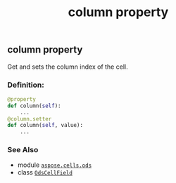 ﻿---
title: column property
second_title: Aspose.Cells for Python via .NET API References
description: 
type: docs
weight: 30
url: /aspose.cells.ods/odscellfield/column/
is_root: false
---

## column property


Get and sets the column index of the cell.
### Definition:
```python
@property
def column(self):
    ...
@column.setter
def column(self, value):
    ...
```

### See Also
* module [`aspose.cells.ods`](../../)
* class [`OdsCellField`](/cells/python-net/aspose.cells.ods/odscellfield)
